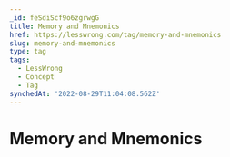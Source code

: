 ```yaml
---
_id: feSdiScf9o6zgrwgG
title: Memory and Mnemonics
href: https://lesswrong.com/tag/memory-and-mnemonics
slug: memory-and-mnemonics
type: tag
tags:
  - LessWrong
  - Concept
  - Tag
synchedAt: '2022-08-29T11:04:08.562Z'
---
```


# Memory and Mnemonics
